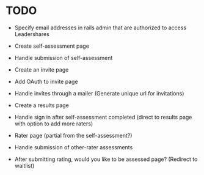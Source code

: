 # TODO #

* Specify email addresses in rails admin that are authorized to access Leadershares

* Create self-assessment page
* Handle submission of self-assessment
* Create an invite page
* Add OAuth to invite page
* Handle invites through a mailer (Generate unique url for invitations)
* Create a results page
* Handle sign in after self-assessment completed (direct to results page with option to add more raters)
* Rater page (partial from the self-assessment?)
* Handle submission of other-rater assessments
* After submitting rating, would you like to be assessed page? (Redirect to waitlist)